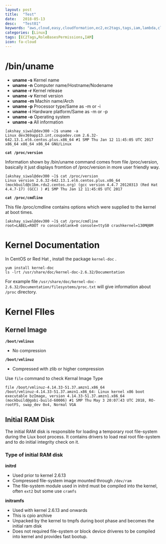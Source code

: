 ```yaml
---
layout: post
title:  "Test"
date:   2018-05-13
desc:   "Test01"
keywords: "aws,cloud,easy,cloudformation,ec2,ec2tags,tags,iam,lambda,cloudwatch,cloudtrail,rolebased,rolebasespermissions,ec2permissions,permissions,ec2policy,siwal,adobe,radcom,orange,automation"
categories: [Linux]
tags: [EC2Tags,RoleBasesPermissions,IAM]
icon: fa-cloud
---
```

# **/bin/uname**
- **uname -s** Kernel name
- **uname -n** Computer name/Hostname/Nodename
- **uname -r** Kernel release
- **uname -v** Kernel version
- **uname -m** Machin name/Arch
- **uname -p** Processor type/Same as -m or -i
- **uname -i** Hardware platform/Same as -m or -p
- **uname -o** Operating system
- **uname -a** All information

```
[akshay_siwal@dev300 ~]$ uname -a
Linux dev369app13.int.coupadev.com 2.6.32-642.13.1.el6.centos.plus.x86_64 #1 SMP Thu Jan 12 11:45:05 UTC 2017 x86_64 x86_64 x86_64 GNU/Linux
```

**```cat /proc/version```** 

Information shown by /bin/uname command comes from file /proc/version, basically it just displays fromtion of /proc/version in more user friendly way.
```
[akshay_siwal@dev300 ~]$ cat /proc/version
Linux version 2.6.32-642.13.1.el6.centos.plus.x86_64 (mockbuild@c1bm.rdu2.centos.org) (gcc version 4.4.7 20120313 (Red Hat 4.4.7-17) (GCC) ) #1 SMP Thu Jan 12 11:45:05 UTC 2017
```
**```cat /proc/cmdline```**

This file /proc/cmdline contains options which were supplied to the kernel at boot times.

```
[akshay_siwal@dev300 ~]$ cat /proc/cmdline
root=LABEL=ROOT ro consoleblank=0 console=ttyS0 crashkernel=130M@0M
```

# Kernel Documentation 
In CentOS or Red Hat , install the package ```kernel-doc``` .
```
yum install kernel-doc
ls -lrt /usr/share/doc/kernel-doc-2.6.32/Documentation
```
For example file ``` /usr/share/doc/kernel-doc-2.6.32/Documentation/filesystems/proc.txt ``` will give information about ``` /proc ``` directory.



# Kernel FIles

## Kernel Image
**```/boot/vmlinux```**
- No compression

**```/boot/vmlinuz```**
- Compressed with zlib or higher compression


Use ```file``` command to check Kernal Image Type

```
file /boot/vmlinuz-4.14.33-51.37.amzn1.x86_64 
/boot/vmlinuz-4.14.33-51.37.amzn1.x86_64: Linux kernel x86 boot executable bzImage, version 4.14.33-51.37.amzn1.x86_64 (mockbuild@gobi-build-60006) #1 SMP Thu May 3 20:07:43 UTC 2018, RO-rootFS, swap_dev 0x4, Normal VGA
```

## Initial RAM Disk 
The initial RAM disk is responsible for loading a temporary root file-system during the Liux boot process. It contains drivers to load real root file-system and to do initial integrity check on it.

### Type of initial RAM disk 

**initrd**
- Used prior to kernel 2.6.13
- Compressed file-system image mounted through ```/dev/ram```
- The file-system module used in initrd must be compiled into the kernel, often ```ext2``` but some use ```cramfs```

**initramfs**
- Used with kernel 2.6.13 and onwards
- This is cpio archive
- Unpacked by the kernel to tmpfs during boot phase and becomes the initial ram disk 
- Does not required file-system or block device driveres to be compiled into kernel and provides fast bootup.
